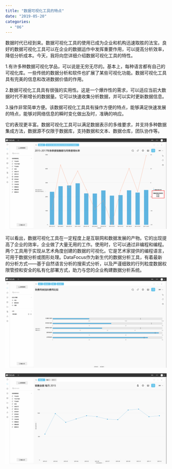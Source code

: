 ```yaml
---
title: "数据可视化工具的特点"
date: "2019-05-20"
categories: 
  - "06"
---
```


数据时代已经到来。数据可视化工具的使用已成为企业和机构迅速取胜的法宝。良好的数据可视化工具可以在企业的数据运作中发挥重要作用，可以提高分析效率，降低分析成本。今天，我将向您详细介绍数据可视化工具的特性。

1.有许多种数据可视化学品，可以说是无穷无尽的。基本上，每种语言都有自己的可视化库。一些传统的数据分析和软件也扩展了某些可视化功能。数据可视化工具具有完美的信息和改进数据价值的作用。

2.数据可视化工具具有很强的实用性。这是一个爆炸性的需求，可以适应当前大数据时代不断增长的数据量。它可以快速收集分析数据，并可以实时更新数据信息。

3.操作非常简单方便。该数据可视化工具具有操作方便的特点，能够满足快速发展的特点，能够对网络信息的瞬时变化做出及时，准确的响应。

它的表现更丰富。数据可视化工具可以满足数据表示的多维要求，并支持多种数据集成方法，数据源不仅限于数据库，支持数据和文本、数据仓库，团队协作等。

![](images/word-image-81.png)

可以看出，数据可视化工具在一定程度上是互联网和数据发展的产物。它的出现提高了企业的效率，企业做了大量无用的工作。使用时，它可以通过非编程和编程。两个工具用于实现从艺术角度创建的数据的可视化。它是艺术家提供的编程语言，可用于数据分析或图形处理。DataFocus作为新生代的数据分析工具，有着最新的分析方式——基于自然语言分析的搜索式分析，以及严谨细致的行列粒度数据权限管控和安全的私有化部署方式，助力与您的企业构建数据分析系统。

![](images/word-image-82.png)

![](images/word-image-83.png)
